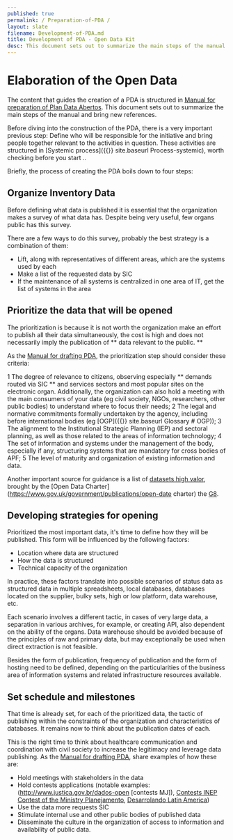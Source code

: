```yaml
---
published: true
permalink: / Preparation-of-PDA /
layout: slate
filename: Development-of-PDA.md
title: Development of PDA - Open Data Kit
desc: This document sets out to summarize the main steps of the manual and bring new references.
---
```


Elaboration of the Open Data
====

The content that guides the creation of a PDA is structured in
[Manual for preparation of Plan Data Abertos](http://www.planejamento.gov.br/secretarias/upload/Arquivos/governo_aberto/manual_elaboracao_plano_dados_abertos.pdf).
This document sets out to summarize the main steps of the manual and bring
new references.

Before diving into the construction of the PDA, there is a very important previous step:
Define who will be responsible for the initiative and bring people together
relevant to the activities in question. These activities are structured in
[Systemic process]({{}} site.baseurl Process-systemic),
worth checking before you start ..

Briefly, the process of creating the PDA boils down to four steps:

## Organize Inventory Data

Before defining what data is published it is essential that the organization makes
a survey of what data has. Despite being very useful, few organs
public has this survey.

There are a few ways to do this survey, probably the best strategy is a combination of them:

* Lift, along with representatives of different areas, which are the systems used by each
* Make a list of the requested data by SIC
* If the maintenance of all systems is centralized in one area of ​​IT, get the list of systems in the area


## Prioritize the data that will be opened

The prioritization is because it is not worth the organization make an effort to publish all their data simultaneously, the cost is high and does not necessarily imply the publication of ** data relevant to the public. **

As the [Manual for drafting PDA](http://www.planejamento.gov.br/secretarias/upload/Arquivos/governo_aberto/manual_elaboracao_plano_dados_abertos.pdf), the prioritization step should consider these criteria:

1 The degree of relevance to citizens, observing especially ** demands routed via SIC ** and services sectors and most popular sites on the electronic organ. Additionally, the organization can also hold a meeting with the main consumers of your data (eg civil society, NGOs, researchers, other public bodies) to understand where to focus their needs;
2 The legal and normative commitments formally undertaken by the agency, including before international bodies (eg [OGP]({{}} site.baseurl Glossary # OGP));
3 The alignment to the Institutional Strategic Planning (IEP) and sectoral planning, as well as those related to the areas of information technology;
4 The set of information and systems under the management of the body, especially if any, structuring systems that are mandatory for cross bodies of APF;
5 The level of maturity and organization of existing information and data.

Another important source for guidance is a list of [datasets high valor](https://www.gov.uk/government/publications/open-data-charter/g8-open-data-charter-and-technical-annex#action-2-release-of-high-value-data),
brought by the [Open Data Charter](https://www.gov.uk/government/publications/open-date charter) the [G8](http://en.wikipedia.org/wiki/G8).

## Developing strategies for opening

Prioritized the most important data, it's time to define how they will be published. This form will be influenced by the following factors:

* Location where data are structured
* How the data is structured
* Technical capacity of the organization

In practice, these factors translate into possible scenarios of status data as structured data in multiple spreadsheets, local databases, databases located on the supplier, bulky sets, high or low platform, data warehouse, etc.

Each scenario involves a different tactic, in cases of very large data, a separation in various archives, for example, or creating API, also dependent on the ability of the organs. Data warehouse should be avoided because of the principles of raw and primary data, but may exceptionally be used when direct extraction is not feasible.

Besides the form of publication, frequency of publication and the form of hosting need to be defined, depending on the particularities of the business area of ​​information systems and related infrastructure resources available.


## Set schedule and milestones

That time is already set, for each of the prioritized data, the tactic of publishing within the constraints of the organization and characteristics of databases. It remains now to think about the publication dates of each.

This is the right time to think about healthcare communication and coordination with civil society to
increase the legitimacy and leverage data publishing. As the [Manual for drafting
PDA]((http://www.planejamento.gov.br/secretarias/upload/Arquivos/governo_aberto/manual_elaboracao_plano_dados_abertos.pdf)), share examples of how these are:

* Hold meetings with stakeholders in the data
* Hold contests applications (notable examples: (http://www.justica.gov.br/dados-open [contests MJ]),
[Contests INEP](http://hackathondadoseducacionais.org.br/)
[Contest of the Ministry Planejamento](http://dados.gov.br/noticia/conheca-os-vencedores-do-concurso-nacional-de-dados-abertos/),
[Desarrolando Latin America](http://desarrollandoamerica.org/))
* Use the data more requests SIC
* Stimulate internal use and other public bodies of published data
* Disseminate the culture in the organization of access to information and availability of public data.


